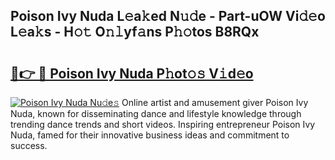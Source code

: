 ## Poison Ivy Nuda L𝚎a𝚔ed N𝚞𝚍e - Part-uOW Vi𝚍𝚎o L𝚎a𝚔s - H𝚘𝚝 O𝚗𝚕yf𝚊ns P𝚑𝚘tos B8RQx

# <h2><a href="http://kf2qzkf.oniu.top/?m=Poison+Ivy+Nuda">🔗👉 🔴 Poison Ivy Nuda P𝚑ot𝚘𝚜 V𝚒d𝚎o</a></h2>

[![Poison Ivy Nuda Nu𝚍e𝚜](https://i.imgur.com/0qMVB7G.gif)](http://kf2qzkf.oniu.top/?m=Poison+Ivy+Nuda)
Online artist and amusement giver Poison Ivy Nuda, known for disseminating dance and lifestyle knowledge through trending dance trends and short videos. Inspiring entrepreneur Poison Ivy Nuda, famed for their innovative business ideas and commitment to success.  

